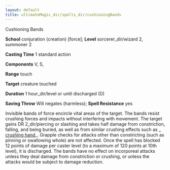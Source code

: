 ```yaml
---
layout: default
title: ultimateMagic_dir/spells_dir/cushioningBands
---
```

Cushioning Bands

**School** conjuration (creation) [force]; **Level** sorcerer_dir/wizard 2, summoner 2

**Casting Time** 1 standard action

**Components** V, S,

**Range** touch

**Target** creature touched

**Duration** 1 hour_dir/level or until discharged (D)

**Saving Throw** Will negates (harmless); **Spell Resistance** yes

Invisible bands of force encircle vital areas of the target. The bands resist crushing forces and impacts without interfering with movement. The target gains DR 2_dir/piercing or slashing and takes half damage from constriction, falling, and being buried, as well as from similar crushing effects such as _ [crushing hand](spells_dir/crushingHand#_crushing-hand)_. Grapple checks for attacks other than constricting (such as pinning or swallowing whole) are not affected. Once the spell has blocked 12 points of damage per caster level (to a maximum of 120 points at 10th level), it is discharged. The bands have no effect on incorporeal attacks unless they deal damage from constriction or crushing, or unless the attacks would be subject to damage reduction.

